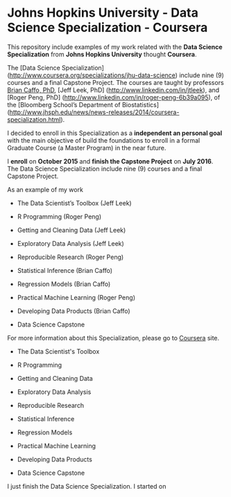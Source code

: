 # Johns Hopkins University - Data Science Specialization - Coursera

This repository include examples of my work related with the **Data Science Specialization** from **Johns Hopkins University** thought **Coursera**. 

The [Data Science Specialization] (http://www.coursera.org/specializations/jhu-data-science) include nine (9) courses and a final Capstone Project. The courses are taught by professors [Brian Caffo, PhD](http://www.linkedin.com/in/roger-peng-6b39a095), [Jeff Leek, PhD] (http://www.linkedin.com/in/jtleek), and [Roger Peng, PhD] (http://www.linkedin.com/in/roger-peng-6b39a095), of the [Bloomberg School’s Department of Biostatistics] (http://www.jhsph.edu/news/news-releases/2014/coursera-specialization.html). 

I decided to enroll in this Specialization as a **independent an personal goal** with the main objective of build the foundations to enroll in a formal Graduate Course (a Master Program) in the near future.

I **enroll** on **October 2015** and **finish the Capstone Project** on **July 2016**. The Data Science Specialization include nine (9) courses and a final Capstone Project. 

As an example of my work 




* The Data Scientist’s Toolbox (Jeff Leek)

* R Programming (Roger Peng)
 
* Getting and Cleaning Data (Jeff Leek)
 
* Exploratory Data Analysis (Jeff Leek)
 
* Reproducible Research (Roger Peng)
 
* Statistical Inference (Brian Caffo)
 
* Regression Models (Brian Caffo)
 
* Practical Machine Learning (Roger Peng)

* Developing Data Products (Brian Caffo)

* Data Science Capstone


For more information about this Specialization, please go to [Coursera](http://www.coursera.org/specializations/jhu-data-science) site.



* The Data Scientist's Toolbox

* R Programming

* Getting and Cleaning Data

* Exploratory Data Analysis

* Reproducible Research

* Statistical Inference

* Regression Models

* Practical Machine Learning

* Developing Data Products

* Data Science Capstone



I just finish the Data Science Specialization. I started on  
